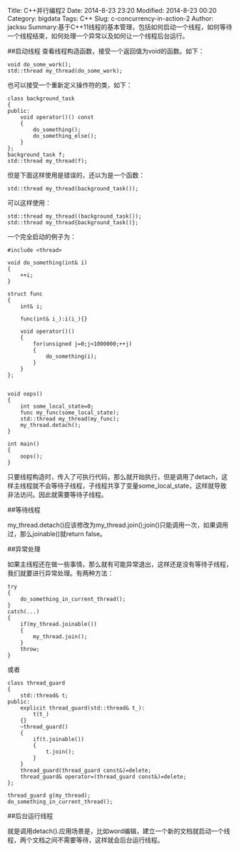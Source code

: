 Title: C++并行编程2
Date: 2014-8-23 23:20
Modified: 2014-8-23 00:20
Category: bigdata
Tags: C++
Slug: c-concurrency-in-action-2
Author: jacksu
Summary:基于C++11线程的基本管理，包括如何启动一个线程，如何等待一个线程结束，如何处理一个异常以及如何让一个线程后台运行。

##启动线程
查看线程构造函数，接受一个返回值为void的函数。如下：

```
void do_some_work();std::thread my_thread(do_some_work);
```
也可以接受一个重新定义操作符的类，如下：

```
class background_task{public:    void operator()() const    {        do_something();        do_something_else();    }};background_task f;std::thread my_thread(f);
```
但是下面这样使用是错误的，还以为是一个函数：

```std::thread my_thread(background_task());
```
可以这样使用：

```std::thread my_thread((background_task());std::thread my_thread{background_task()};
```
一个完全启动的例子为：

```
#include <thread>

void do_something(int& i)
{
    ++i;
}

struct func
{
    int& i;

    func(int& i_):i(i_){}

    void operator()()
    {
        for(unsigned j=0;j<1000000;++j)
        {
            do_something(i);
        }
    }
};


void oops()
{
    int some_local_state=0;
    func my_func(some_local_state);
    std::thread my_thread(my_func);
    my_thread.detach();
}

int main()
{
    oops();
}
```
只要线程构造时，传入了可执行代码，那么就开始执行，但是调用了detach，这样主线程就不会等待子线程，子线程共享了变量some_local_state，这样就导致非法访问。因此就需要等待子线程。

##等待线程

my_thread.detach()应该修改为my_thread.join();join()只能调用一次，如果调用过，那么joinable()就return false。

##异常处理

如果主线程还在做一些事情，那么就有可能异常退出，这样还是没有等待子线程，我们就要进行异常处理。有两种方法：

```
try
{
    do_something_in_current_thread();
}
catch(...)
{
	if(my_thread.joinable())
	{
    	my_thread.join();
    }
    throw;
}

```
或者

```
class thread_guard
{
    std::thread& t;
public:
    explicit thread_guard(std::thread& t_):
        t(t_)
    {}
    ~thread_guard()
    {
        if(t.joinable())
        {
            t.join();
        }
    }
    thread_guard(thread_guard const&)=delete;
    thread_guard& operator=(thread_guard const&)=delete;
};
```
```
thread_guard g(my_thread);      
do_something_in_current_thread();
```

##后台运行线程

就是调用detach().应用场景是，比如word编辑，建立一个新的文档就启动一个线程，两个文档之间不需要等待，这样就会后台运行线程。
